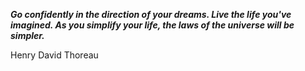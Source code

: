 _**Go confidently in the direction of your dreams. Live the life you've imagined. As you simplify your life, the laws of the universe will be simpler.**_

Henry David Thoreau